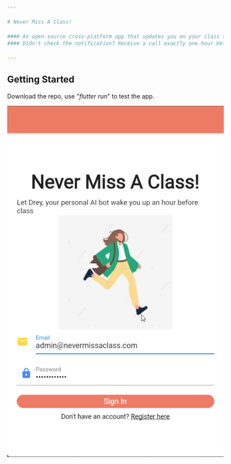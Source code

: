 ```yaml
---

# Never Miss A Class!

#### An open-source cross-platform app that updates you on your class time daily. 
#### Didn't check the notification? Receive a call exactly one hour before class!

---
```


## Getting Started
Download the repo, use "*flutter run*" to test the app.

![Alt text](assets\readme_loginpage.png?raw=true "Title")